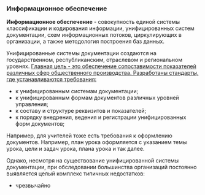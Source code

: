 ### Информационное обеспечение
**Информационное обеспечение** - совокупность единой системы классификации и кодирования информации, унифицированных систем документации, схем информационных потоков, циркулирующих в организации, а также методология построения баз данных.

Унифицированные системы документации создаются на государственном, республиканским, отраслевом и региональном уровнях. <u>Главная цель - это обеспечение сопоставимости показателей различных сфер общественного производства. Разработаны стандарты, где устанавливаются требования:</u>
- к унифицированным системам документации;
- к унифицированным формам документов различных уровней управления;
- к составу и структуре реквизитов и показателей;
- к порядку внедрения, ведения и регистрации унифицированных форм документов;

Например, для учителей тоже есть требования к оформлению документов. Например, план урока оформляется с указанием темы урока, цели и задач урока, плана урока и так далее.

Однако, несмотря на существование унифицированной системы документации, при обследовании большинства организаций постоянно выявляется целый комплекс типичных недостатков:
- чрезвычайно 